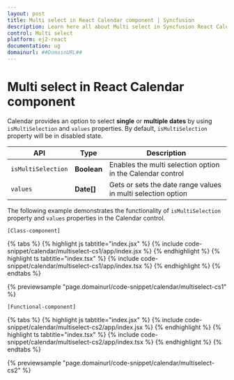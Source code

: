 ```yaml
---
layout: post
title: Multi select in React Calendar component | Syncfusion
description: Learn here all about Multi select in Syncfusion React Calendar component of Syncfusion Essential JS 2 and more.
control: Multi select 
platform: ej2-react
documentation: ug
domainurl: ##DomainURL##
---
```


# Multi select in React Calendar component

Calendar provides an option to select **single** or **multiple dates** by using `isMultiSelection` and `values` properties. By default, `isMultiSelection` property will be in disabled state.

| API | Type | Description |
|------|------|----------------------|
| `isMultiSelection`| **Boolean**| Enables the multi selection option in the Calendar control |
|`values`| **Date[]** | Gets or sets the date range values in multi selection option |

The following example demonstrates the functionality of  `isMultiSelection` property and `values` properties in the Calendar control.

`[Class-component]`

{% tabs %}
{% highlight js tabtitle="index.jsx" %}
{% include code-snippet/calendar/multiselect-cs1/app/index.jsx %}
{% endhighlight %}
{% highlight ts tabtitle="index.tsx" %}
{% include code-snippet/calendar/multiselect-cs1/app/index.tsx %}
{% endhighlight %}
{% endtabs %}

 {% previewsample "page.domainurl/code-snippet/calendar/multiselect-cs1" %}

`[Functional-component]`

{% tabs %}
{% highlight js tabtitle="index.jsx" %}
{% include code-snippet/calendar/multiselect-cs2/app/index.jsx %}
{% endhighlight %}
{% highlight ts tabtitle="index.tsx" %}
{% include code-snippet/calendar/multiselect-cs2/app/index.tsx %}
{% endhighlight %}
{% endtabs %}

 {% previewsample "page.domainurl/code-snippet/calendar/multiselect-cs2" %}
